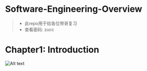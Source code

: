 # Software-Engineering-Overview
>- 此repo用于给各位带哥复习
>- 查看密码: zucc

# Chapter1: Introduction

![Alt text](https://github.com/zk31601102/Software-Engineering-Overview/raw/master/imgs/introduction.jpg)

